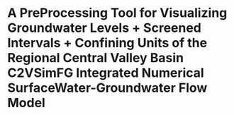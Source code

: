 # A PreProcessing Tool for Visualizing Groundwater Levels + Screened Intervals + Confining Units of the Regional Central Valley Basin C2VSimFG  Integrated  Numerical  SurfaceWater-Groundwater Flow Model

